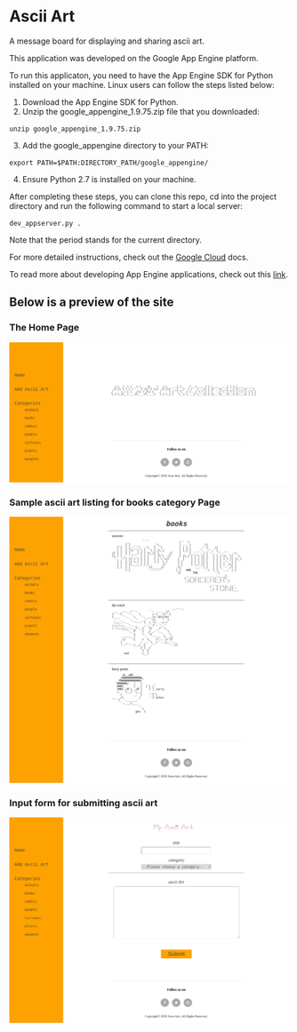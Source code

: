 Ascii Art
==========
A message board for displaying and sharing ascii art.

This application was developed on the Google App Engine platform.

To run this applicaton, you need to have the App Engine SDK for Python installed on your machine. Linux users can follow the steps listed below:
1. Download the App Engine SDK for Python.
2. Unzip the google_appengine_1.9.75.zip file that you downloaded:
  ```
  unzip google_appengine_1.9.75.zip
  ```
3. Add the google_appengine directory to your PATH:
  ```
  export PATH=$PATH:DIRECTORY_PATH/google_appengine/
  ```
4. Ensure Python 2.7 is installed on your machine.

After completing these steps, you can clone this repo, cd into the project directory and run the following command to start a local server:
  ```
  dev_appserver.py .
  ```

Note that the period stands for the current directory.

For more detailed instructions, check out the [Google Cloud](https://cloud.google.com/appengine/docs/standard/python/download) docs.

To read more about developing App Engine applications, check out this [link](https://cloud.google.com/appengine/docs/).

## Below is a preview of the site

### The Home Page

![home page](/static/img/home-page.png)

### Sample ascii art listing for books category Page

![animals ascii art](/static/img/ascii-arts.png)

### Input form for submitting ascii art

![submit ascii-art](/static/img/form.png)

